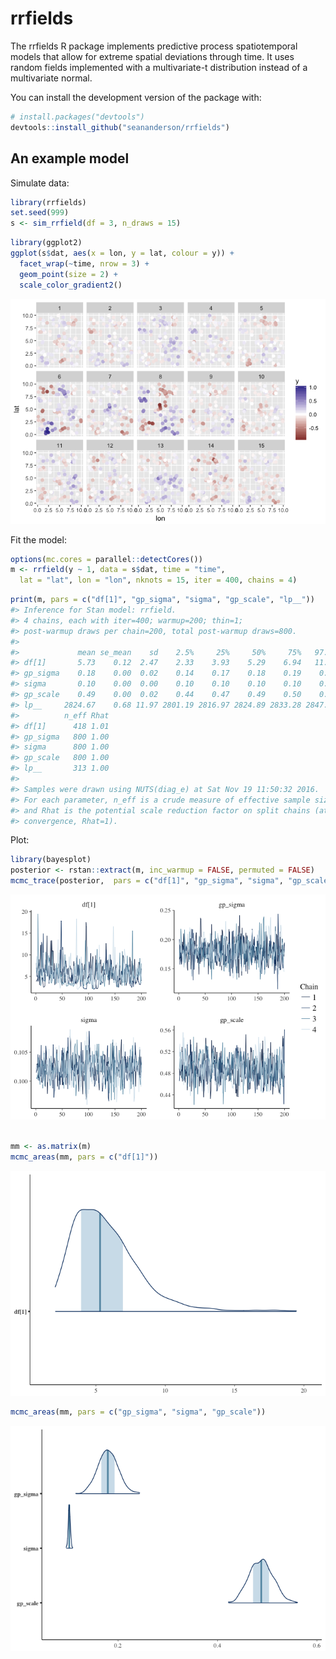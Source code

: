 <!-- README.md is generated from README.Rmd. Please edit that file -->
rrfields
========

The rrfields R package implements predictive process spatiotemporal models that allow for extreme spatial deviations through time. It uses random fields implemented with a multivariate-t distribution instead of a multivariate normal.

You can install the development version of the package with:

``` r
# install.packages("devtools")
devtools::install_github("seananderson/rrfields")
```

An example model
----------------

Simulate data:

``` r
library(rrfields)
set.seed(999)
s <- sim_rrfield(df = 3, n_draws = 15)
```

``` r
library(ggplot2)
ggplot(s$dat, aes(x = lon, y = lat, colour = y)) +
  facet_wrap(~time, nrow = 3) +
  geom_point(size = 2) +
  scale_color_gradient2()
```

![](README-figs/plot-sim-1.png)

Fit the model:

``` r
options(mc.cores = parallel::detectCores())
m <- rrfield(y ~ 1, data = s$dat, time = "time",
  lat = "lat", lon = "lon", nknots = 15, iter = 400, chains = 4)
```

``` r
print(m, pars = c("df[1]", "gp_sigma", "sigma", "gp_scale", "lp__"))
#> Inference for Stan model: rrfield.
#> 4 chains, each with iter=400; warmup=200; thin=1; 
#> post-warmup draws per chain=200, total post-warmup draws=800.
#> 
#>             mean se_mean    sd    2.5%     25%     50%     75%   97.5%
#> df[1]       5.73    0.12  2.47    2.33    3.93    5.29    6.94   11.77
#> gp_sigma    0.18    0.00  0.02    0.14    0.17    0.18    0.19    0.22
#> sigma       0.10    0.00  0.00    0.10    0.10    0.10    0.10    0.11
#> gp_scale    0.49    0.00  0.02    0.44    0.47    0.49    0.50    0.53
#> lp__     2824.67    0.68 11.97 2801.19 2816.97 2824.89 2833.28 2847.63
#>          n_eff Rhat
#> df[1]      418 1.01
#> gp_sigma   800 1.00
#> sigma      800 1.00
#> gp_scale   800 1.00
#> lp__       313 1.00
#> 
#> Samples were drawn using NUTS(diag_e) at Sat Nov 19 11:50:32 2016.
#> For each parameter, n_eff is a crude measure of effective sample size,
#> and Rhat is the potential scale reduction factor on split chains (at 
#> convergence, Rhat=1).
```

Plot:

``` r
library(bayesplot)
posterior <- rstan::extract(m, inc_warmup = FALSE, permuted = FALSE)
mcmc_trace(posterior,  pars = c("df[1]", "gp_sigma", "sigma", "gp_scale"))
```

![](README-figs/plot-1.png)

``` r

mm <- as.matrix(m)
mcmc_areas(mm, pars = c("df[1]"))
```

![](README-figs/plot-2.png)

``` r
mcmc_areas(mm, pars = c("gp_sigma", "sigma", "gp_scale"))
```

![](README-figs/plot-3.png)

